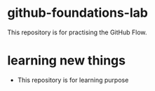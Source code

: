 # github-foundations-lab
This repository is for practising the GitHub Flow.

# learning new things
- This repository is for learning purpose 
